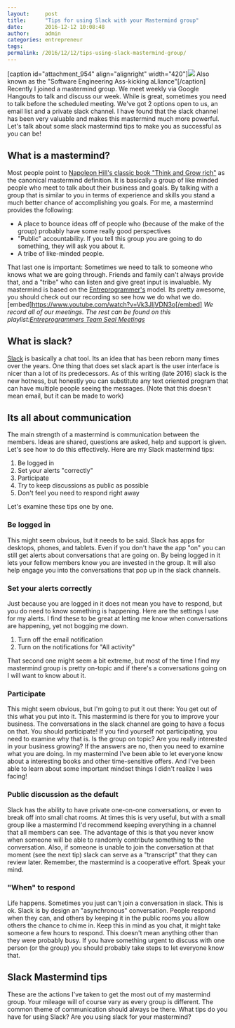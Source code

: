 ```yaml
---
layout:     post
title:      "Tips for using Slack with your Mastermind group"
date:       2016-12-12 10:08:48
author:     admin
categories: entrepreneur
tags:  
permalink: /2016/12/12/tips-using-slack-mastermind-group/
---
```

[caption id="attachment_954" align="alignright" width="420"][![](https://ironboundsoftware.com/blog-imgs/uploads/2016/12/Seal_Team201-420x399.png)](https://ironboundsoftware.com/blog-imgs/uploads/2016/12/Seal_Team201.png) Also known as the "Software Engineering Ass-kicking aLliance"[/caption] Recently I joined a mastermind group. We meet weekly via Google Hangouts to talk and discuss our week. While is great, sometimes you need to talk before the scheduled meeting. We've got 2 options open to us, an email list and a private slack channel. I have found that the slack channel has been very valuable and makes this mastermind much more powerful. Let's talk about some slack mastermind tips to make you as successful as you can be!

## What is a mastermind?

Most people point to [Napoleon Hill's classic book "Think and Grow rich"](http://amzn.to/2hpJ8Uv) as the canonical mastermind definition. It is basically a group of like minded people who meet to talk about their business and goals. By talking with a group that is similar to you in terms of experience and skills you stand a much better chance of accomplishing you goals. For me, a mastermind provides the following: 

  * A place to bounce ideas off of people who (because of the make of the group) probably have some really good perspectives
  * "Public" accountability. If you tell this group you are going to do something, they will ask you about it.
  * A tribe of like-minded people.

That last one is important: Sometimes we need to talk to someone who knows what we are going through. Friends and family can't always provide that, and a "tribe" who can listen and give great input is invaluable. My mastermind is based on the [Entreprogrammer's](http://entreprogrammers.com/) model. Its pretty awesome, you should check out our recording so see how we do what we do. [embed]https://www.youtube.com/watch?v=Vk3JljVDN3o[/embed] _We record all of our meetings. The rest can be found on this playlist:[Entreprogrammers Team Seal Meetings](https://www.youtube.com/watch?v=Vk3JljVDN3o&list=PL-Fu4ALdbctpXfCcnZT2EYXGzLnyA9iVq "Entreprogrammers Team Seal Meetings")_

## What is slack?

[Slack](https://slack.com) is basically a chat tool. Its an idea that has been reborn many times over the years. One thing that does set slack apart is the user interface is nicer than a lot of its predecessors. As of this writing (late 2016) slack is the new hotness, but honestly you can substitute any text oriented program that can have multiple people seeing the messages. (Note that this doesn't mean email, but it can be made to work) 

## Its all about communication

The main strength of a mastermind is communication between the members. Ideas are shared, questions are asked, help and support is given. Let's see how to do this effectively. Here are my Slack mastermind tips: 

  1. Be logged in
  2. Set your alerts "correctly"
  3. Participate
  4. Try to keep discussions as public as possible
  5. Don't feel you need to respond right away

Let's examine these tips one by one. 

### Be logged in

This might seem obvious, but it needs to be said. Slack has apps for desktops, phones, and tablets. Even if you don't have the app "on" you can still get alerts about conversations that are going on. By being logged in it lets your fellow members know you are invested in the group. It will also help engage you into the conversations that pop up in the slack channels. 

### Set your alerts correctly

Just because you are logged in it does not mean you have to respond, but you do need to know something is happening. Here are the settings I use for my alerts. I find these to be great at letting me know when conversations are happening, yet not bogging me down. 

  1. Turn off the email notification
  2. Turn on the notifications for "All activity"

That second one might seem a bit extreme, but most of the time I find my mastermind group is pretty on-topic and if there's a conversations going on I will want to know about it. 

### **Participate**

This might seem obvious, but I'm going to put it out there: You get out of this what you put into it. This mastermind is there for you to improve your business. The conversations in the slack channel are going to have a focus on that. You should participate! If you find yourself not participating, you need to examine why that is. Is the group on topic? Are you really interested in your business growing? If the answers are no, then you need to examine what you are doing. In my mastermind I've been able to let everyone know about a interesting books and other time-sensitive offers. And I've been able to learn about some important mindset things I didn't realize I was facing! 

### **Public discussion as the default**

Slack has the ability to have private one-on-one conversations, or even to break off into small chat rooms. At times this is very useful, but with a small group like a mastermind I'd recommend keeping everything in a channel that all members can see. The advantage of this is that you never know when someone will be able to randomly contribute something to the conversation. Also, if someone is unable to join the conversation at that moment (see the next tip) slack can serve as a "transcript" that they can review later. Remember, the mastermind is a cooperative effort. Speak your mind. 

### **"When" to respond**

Life happens. Sometimes you just can't join a conversation in slack. This is ok. Slack is by design an "asynchronous" conversation. People respond when they can, and others by keeping it in the public rooms you allow others the chance to chime in. Keep this in mind as you chat, it might take someone a few hours to respond. This doesn't mean anything other than they were probably busy. If you have something urgent to discuss with one person (or the group) you should probably take steps to let everyone know that. 

## Slack Mastermind tips

These are the actions I've taken to get the most out of my mastermind group. Your mileage will of course vary as every group is different. The common theme of communication should always be there. What tips do you have for using Slack? Are you using slack for your mastermind?
